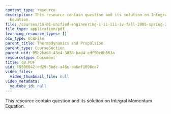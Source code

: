 ```yaml
---
content_type: resource
description: This resource contain question and its solution on Integral Momentum
  Equation.
file: /courses/16-01-unified-engineering-i-ii-iii-iv-fall-2005-spring-2006/f8506042ed295bdca46cba6ef1098ca7_q8.PDF
file_type: application/pdf
learning_resource_types: []
ocw_type: OCWFile
parent_title: Thermodynamics and Propulsion
parent_type: CourseSection
parent_uid: 05b2ba63-43e4-3028-bad4-cdf50e0b363a
resourcetype: Document
title: q8.PDF
uid: f8506042-ed29-5bdc-a46c-ba6ef1098ca7
video_files:
  video_thumbnail_file: null
video_metadata:
  youtube_id: null
---
```

This resource contain question and its solution on Integral Momentum Equation.